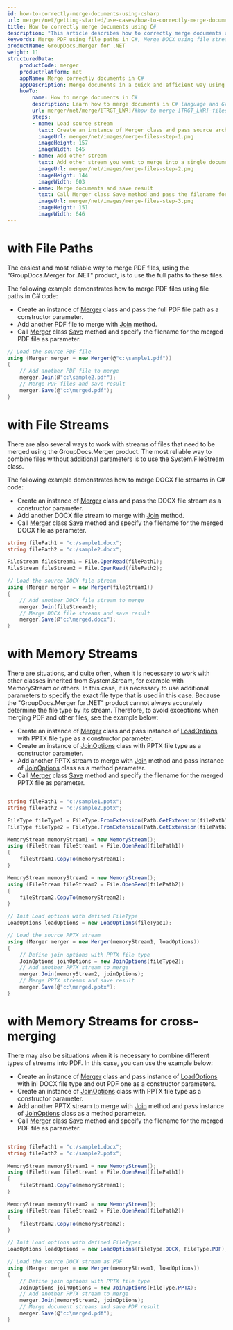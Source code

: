 ```yaml
---
id: how-to-correctly-merge-documents-using-csharp
url: merger/net/getting-started/use-cases/how-to-correctly-merge-documents-using-csharp
title: How to correctly merge documents using C#
description: "This article describes how to correctly merge documents using GroupDocs.Merger for .NET product."
keywords: Merge PDF using file paths in C#, Merge DOCX using file streams in C#, Merge PPTX using memory streams in C#
productName: GroupDocs.Merger for .NET
weight: 11
structuredData:
    productCode: merger
    productPlatform: net
    appName: Merge correctly documents in C#
    appDescription: Merge documents in a quick and efficient way using C# language and GroupDocs.Merger for .NET API, without the use of any third-party software like Microsoft or Open Office.
    howTo:
        name: How to merge documents in C# 
        description: Learn how to merge documents in C# language and GroupDocs.Merger for .NET API, without the use of any third-party software like Microsoft or Open Office.
        url: merger/net/merge/[TRGT_LWR]/#how-to-merge-[TRGT_LWR]-files-in-c
        steps:
        - name: Load source stream 
          text: Create an instance of Merger class and pass source archive file path as a constructor parameter. You may specify absolute or relative file path as per your requirements. 
          imageUrl: merger/net/images/merge-files-step-1.png
          imageHeight: 157
          imageWidth: 645
        - name: Add other stream
          text: Add other stream you want to merge into a single document with Join method of Merger class.
          imageUrl: merger/net/images/merge-files-step-2.png
          imageHeight: 144
          imageWidth: 603
        - name: Merge documents and save result 
          text: Call Merger class Save method and pass the filename for the resultant archive file as parameter.
          imageUrl: merger/net/images/merge-files-step-3.png
          imageHeight: 151
          imageWidth: 646
---
```

# with File Paths

The easiest and most reliable way to merge PDF files, using the "GroupDocs.Merger for .NET" product, is to use the full paths to these files.

The following example demonstrates how to merge PDF files using file paths in C# code:

* Create an instance of [Merger](https://reference.groupdocs.com/merger/net/groupdocs.merger/merger) class and pass the full PDF file path as a constructor parameter.
* Add another PDF file to merge with [Join](https://reference.groupdocs.com/merger/net/groupdocs.merger/merger/join) method.
* Call [Merger](https://reference.groupdocs.com/merger/net/groupdocs.merger/merger) class [Save](https://reference.groupdocs.com/merger/net/groupdocs.merger/merger/save) method and specify the filename for the merged PDF file as parameter.

```csharp
// Load the source PDF file
using (Merger merger = new Merger(@"c:\sample1.pdf"))
{
    // Add another PDF file to merge
    merger.Join(@"c:\sample2.pdf");
    // Merge PDF files and save result
    merger.Save(@"c:\merged.pdf");
}
```

# with File Streams

There are also several ways to work with streams of files that need to be merged using the GroupDocs.Merger product. The most reliable way to combine files without additional parameters is to use the System.FileStream class.

The following example demonstrates how to merge DOCX file streams in C# code:

* Create an instance of [Merger](https://reference.groupdocs.com/merger/net/groupdocs.merger/merger) class and pass the DOCX file stream as a constructor parameter.
* Add another DOCX file stream to merge with [Join](https://reference.groupdocs.com/merger/net/groupdocs.merger/merger/join) method.
* Call [Merger](https://reference.groupdocs.com/merger/net/groupdocs.merger/merger) class [Save](https://reference.groupdocs.com/merger/net/groupdocs.merger/merger/save) method and specify the filename for the merged DOCX file as parameter.

```csharp
string filePath1 = "c:/sample1.docx";
string filePath2 = "c:/sample2.docx";

FileStream fileStream1 = File.OpenRead(filePath1);
FileStream fileStream2 = File.OpenRead(filePath2);

// Load the source DOCX file stream
using (Merger merger = new Merger(fileStream1))
{
    // Add another DOCX file stream to merge
    merger.Join(fileStream2);
    // Merge DOCX file streams and save result
    merger.Save(@"c:\merged.docx");
}
```

# with Memory Streams

There are situations, and quite often, when it is necessary to work with other classes inherited from System.Stream, for example with MemoryStream or others. In this case, it is necessary to use additional parameters to specify the exact file type that is used in this case. Because the "GroupDocs.Merger for .NET" product cannot always accurately determine the file type by its stream. Therefore, to avoid exceptions when merging PDF and other files, see the example below:

* Create an instance of [Merger](https://reference.groupdocs.com/merger/net/groupdocs.merger/merger) class and pass instance of [LoadOptions](https://reference.groupdocs.com/merger/net/groupdocs.merger.domain.options/loadoptions) with PPTX file type as a constructor parameter.
* Create an instance of [JoinOptions](https://reference.groupdocs.com/merger/net/groupdocs.merger.domain.options/joinoptions) class with PPTX file type as a constructor parameter.
* Add another PPTX stream to merge with [Join](https://reference.groupdocs.com/merger/net/groupdocs.merger/merger/join) method and pass instance of [JoinOptions](https://reference.groupdocs.com/merger/net/groupdocs.merger.domain.options/joinoptions) class as a method parameter.
* Call [Merger](https://reference.groupdocs.com/merger/net/groupdocs.merger/merger) class [Save](https://reference.groupdocs.com/merger/net/groupdocs.merger/merger/save) method and specify the filename for the merged PPTX file as parameter.

```csharp

string filePath1 = "c:/sample1.pptx";
string filePath2 = "c:/sample2.pptx";

FileType fileType1 = FileType.FromExtension(Path.GetExtension(filePath1));
FileType fileType2 = FileType.FromExtension(Path.GetExtension(filePath2));

MemoryStream memoryStream1 = new MemoryStream();
using (FileStream fileStream1 = File.OpenRead(filePath1))
{
    fileStream1.CopyTo(memoryStream1);
}

MemoryStream memoryStream2 = new MemoryStream();
using (FileStream fileStream2 = File.OpenRead(filePath2))
{
    fileStream2.CopyTo(memoryStream2);
}

// Init Load options with defined FileType
LoadOptions loadOptions = new LoadOptions(fileType1);

// Load the source PPTX stream
using (Merger merger = new Merger(memoryStream1, loadOptions))
{
    // Define join options with PPTX file type
    JoinOptions joinOptions = new JoinOptions(fileType2);
    // Add another PPTX stream to merge
    merger.Join(memoryStream2, joinOptions);
    // Merge PPTX streams and save result
    merger.Save(@"c:\merged.pptx");
}
```

# with Memory Streams for cross-merging

There may also be situations when it is necessary to combine different types of streams into PDF. In this case, you can use the example below:

* Create an instance of [Merger](https://reference.groupdocs.com/merger/net/groupdocs.merger/merger) class and pass instance of [LoadOptions](https://reference.groupdocs.com/merger/net/groupdocs.merger.domain.options/loadoptions) with ini DOCX file type and out PDF one as a constructor parameters.
* Create an instance of [JoinOptions](https://reference.groupdocs.com/merger/net/groupdocs.merger.domain.options/joinoptions) class with PPTX file type as a constructor parameter.
* Add another PPTX stream to merge with [Join](https://reference.groupdocs.com/merger/net/groupdocs.merger/merger/join) method and pass instance of [JoinOptions](https://reference.groupdocs.com/merger/net/groupdocs.merger.domain.options/joinoptions) class as a method parameter.
* Call [Merger](https://reference.groupdocs.com/merger/net/groupdocs.merger/merger) class [Save](https://reference.groupdocs.com/merger/net/groupdocs.merger/merger/save) method and specify the filename for the merged PDF file as parameter.

```csharp

string filePath1 = "c:/sample1.docx";
string filePath2 = "c:/sample2.pptx";

MemoryStream memoryStream1 = new MemoryStream();
using (FileStream fileStream1 = File.OpenRead(filePath1))
{
    fileStream1.CopyTo(memoryStream1);
}

MemoryStream memoryStream2 = new MemoryStream();
using (FileStream fileStream2 = File.OpenRead(filePath2))
{
    fileStream2.CopyTo(memoryStream2);
}

// Init Load options with defined FileTypes
LoadOptions loadOptions = new LoadOptions(FileType.DOCX, FileType.PDF);

// Load the source DOCX stream as PDF
using (Merger merger = new Merger(memoryStream1, loadOptions))
{
    // Define join options with PPTX file type
    JoinOptions joinOptions = new JoinOptions(FileType.PPTX);
    // Add another PPTX stream to merge
    merger.Join(memoryStream2, joinOptions);
    // Merge document streams and save PDF result
    merger.Save(@"c:\merged.pdf");
}
```

